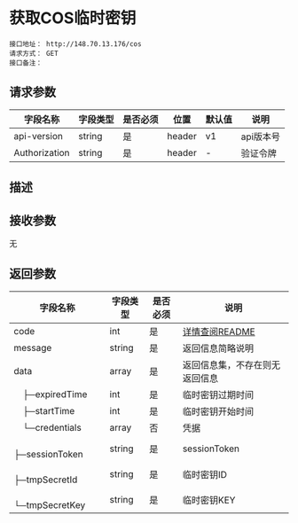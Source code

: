 # 获取COS临时密钥
```
接口地址： http://148.70.13.176/cos
请求方式： GET
接口备注：
```
## 请求参数

| 字段名称 | 字段类型 | 是否必须 | 位置 | 默认值 | 说明 |
|    -    |    -    |    -    |  -   |   -   |  -   |
| api-version | string | 是 | header | v1 | api版本号 |
| Authorization | string | 是 | header | - | 验证令牌 |

## 描述

## 接收参数

无

## 返回参数

| 字段名称 | 字段类型 | 是否必须 | 说明 |
|    -    |    -    |    -    |   -   |
| code | int | 是 | [详情查阅README](https://github.com/waitforu/docs/blob/master/README.md#%E9%83%A8%E5%88%86%E8%BF%94%E5%9B%9E%E4%BF%A1%E6%81%AFcode%E8%A1%A8) |
| message | string | 是 | 返回信息简略说明 |
| data | array | 是 | 返回信息集，不存在则无返回信息 |
|　├─expiredTime | int | 是 | 临时密钥过期时间 |
|　├─startTime | int | 是 | 临时密钥开始时间 |
|　└─credentials | array | 否 | 凭据 |
|　　　├─sessionToken | string | 是 | sessionToken |
|　　　├─tmpSecretId | string | 是 | 临时密钥ID |
|　　　└─tmpSecretKey | string | 是 | 临时密钥KEY |
